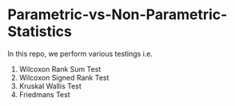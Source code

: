 # Parametric-vs-Non-Parametric-Statistics

In this repo, we perform various testings i.e. 

1) Wilcoxon Rank Sum Test
2) Wilcoxon Signed Rank Test
3) Kruskal Wallis Test
4) Friedmans Test
